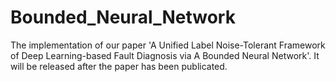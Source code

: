 # Bounded_Neural_Network
The implementation of our paper 'A Unified Label Noise-Tolerant Framework of Deep Learning-based Fault Diagnosis via A Bounded Neural Network'. It will be released after the paper has been publicated.
